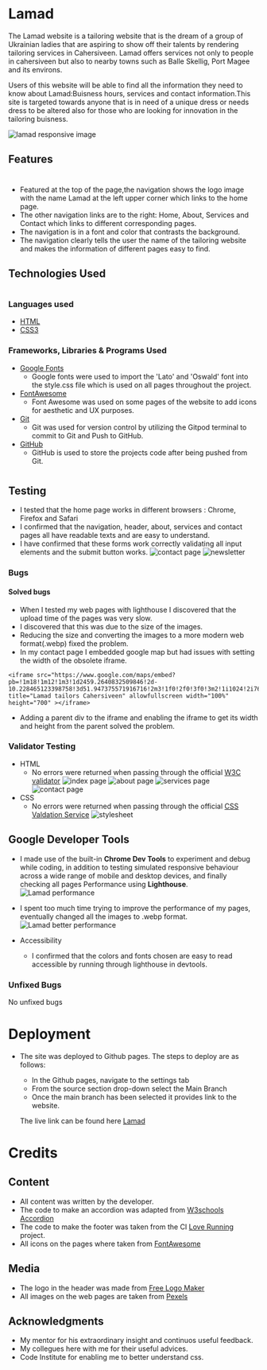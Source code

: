 # Lamad
The Lamad website is a tailoring website that is the dream of a group of Ukrainian ladies that are aspiring to show off their talents by rendering tailoring services in Cahersiveen. Lamad offers services not only to people in cahersiveen but also to nearby towns such as Balle Skellig, Port Magee and its environs.


Users of this website will be able to find all the information they need to know about Lamad:Buisness hours, services and contact information.This site is targeted towards anyone that is in need of a unique dress or needs dress to be altered also for those who are looking for innovation in the tailoring buisness.

![lamad responsive image](readme_images/lamad-responsive-white.webp)


## Features
#

- Featured at the top of the page,the navigation shows the logo image with the name Lamad at the left upper corner which links to the home page.
- The other navigation links are to the right: Home, About, Services and Contact which links to different corresponding pages.
- The navigation is in a font and color that contrasts the background.
- The navigation clearly tells the user the name of the tailoring website and makes the information of different pages easy to find.

## Technologies Used
# 
### Languages used
- [HTML](https://en.wikipedia.org/wiki/HTML5)
- [CSS3](https://en.wikipedia.org/wiki/CSS)

### Frameworks, Libraries & Programs Used
- [Google Fonts](https://developers.google.com/fonts)
  - Google fonts were used to import the 'Lato' and 'Oswald' font into the style.css file which is used on all pages throughout the project.
- [FontAwesome](https://fontawesome.com/)
  - Font Awesome was used on some pages of the website to add icons for aesthetic and UX purposes.
- [Git](https://git-scm.com/)
  - Git was used for version control by utilizing the Gitpod terminal to commit to Git and Push to GitHub.
- [GitHub](https://github.com/)
  - GitHub is used to store the projects code after being pushed from Git.


#

## Testing
- I tested that the home page works in different browsers : Chrome, Firefox and Safari
- I confirmed that the navigation, header, about, services and contact pages all have readable texts and are easy to understand.
- I have confirmed that these forms work correctly validating all input elements and the submit button works.
![contact page](readme_images/contact.png)
![newsletter](readme_images/newsletter.png)
### Bugs
#### Solved bugs
- When I tested my web pages with lighthouse I discovered that the upload time of the pages was very slow.
- I discovered that this was due to the size of the images.
- Reducing the size and converting the images to a more modern web format(.webp) fixed the problem.
- In my contact page I embedded google map but had issues with setting the width of the obsolete iframe.
```
<iframe src="https://www.google.com/maps/embed?pb=!1m18!1m12!1m3!1d2459.2640832509846!2d-10.228465123398758!3d51.947375571916716!2m3!1f0!2f0!3f0!3m2!1i1024!2i768!4f13.1!3m3!1m2!1s0x484ff31ceb50d033%3A0xbf4459f40fc381a4!2sSkellig%20Accommodation%20Centre!5e0!3m2!1sen!2sie!4v1670701740436!5m2!1sen!2sie" title="Lamad tailors Cahersiveen" allowfullscreen width="100%" height="700" ></iframe>
```
- Adding a parent div to the iframe and enabling the iframe to get its width and height from the parent solved the problem.

### Validator Testing
- HTML
  - No errors were returned when passing through the official [W3C validator](https://validator.w3.org)
  ![index page](readme_images/w3c-html.png)
  ![about page](readme_images/W3C-about.png)
  ![services page](readme_images/W3C-service.png)
  ![contact page](readme_images/W3C-contact.png)
- CSS
  - No errors were returned when passing through the official [CSS Valdation Service](https://jigsaw.w3.org/css-validator/)
  ![stylesheet](readme_images/W3C-css.png)


## Google Developer Tools
- I made use of the built-in **Chrome Dev Tools** to experiment and debug while coding, in addition to testing simulated responsive behaviour across a wide range of mobile and desktop devices, and finally checking all pages Performance using **Lighthouse**.
![Lamad performance](readme_images/performance-sucks.png)
- I spent too much time trying to improve the performance of my pages, eventually changed all the images to .webp format.
![Lamad better performance](readme_images/lamad-performance.jpeg)


- Accessibility
  - I confirmed that the colors and fonts chosen are easy to read accessible by running through lighthouse in devtools.


### Unfixed Bugs
No unfixed bugs

# Deployment
- The site was deployed to Github pages. The steps to deploy are as follows: 
  - In the Github pages, navigate to the settings tab
  - From the source section drop-down select the Main Branch
  - Once the main branch has been selected it provides link to the website.



  The live link can be found here [Lamad](https://dee68.github.io/milestone_project1/)

# Credits
## Content
- All content was written by the developer.
- The code to make an accordion was adapted from [W3schools Accordion](https://www.w3schools.com/howto/howto_js_accordion.asp)
- The code to make the footer was taken from the CI [Love Running](https://dee68.github.io/love-running/) project.
- All icons on the pages where taken from [FontAwesome](https://fontawesome.com)

## Media
- The logo in the header was made from [Free Logo Maker](https://logo.com/)
- All images on the web pages are taken from [Pexels](https://www.pexels.com/ru-ru/)

## Acknowledgments
  - My mentor for his extraordinary insight and continuos useful feedback.
  - My collegues here with me for their useful advices.
  - Code Institute for enabling me to better understand css.




